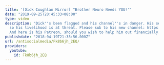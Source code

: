 ```yaml
---
title: '[Dick Coughlan Mirror] "Brother Neuro Needs YOU!"'
date: "2019-09-25T20:45:33+08:00"
type: video
description: 'Dick''s been flagged and his channel''s in danger. His sole job is youtube
  so his livelihood is at threat. Please sub to his new channel: https://www.youtube.com/channel/UC3-oMyTXwAmICDRyZ7HSOVg
  And here is his Patreon, should you wish to help him out financially: https://www.patreon.com/DickDynasty666/overview'
publishdate: "2018-04-19T21:35:56.000Z"
url: /antisocialmedia/Fk8b6jh_2EQ/
providers:
  youtube:
    id: Fk8b6jh_2EQ
---
```

